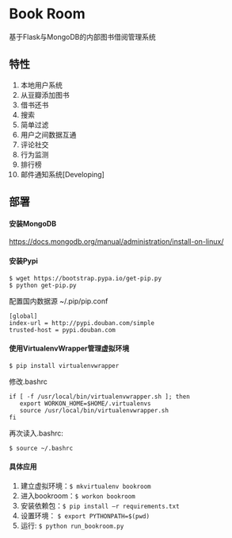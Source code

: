 Book Room
=========
基于Flask与MongoDB的内部图书借阅管理系统

## 特性
1. 本地用户系统
2. 从豆瓣添加图书
3. 借书还书
4. 搜索
5. 简单过滤
6. 用户之间数据互通
7. 评论社交
8. 行为监测
9. 排行榜
10. 邮件通知系统[Developing]

## 部署

#### 安装MongoDB
https://docs.mongodb.org/manual/administration/install-on-linux/

#### 安装Pypi
```
$ wget https://bootstrap.pypa.io/get-pip.py
$ python get-pip.py
```

配置国内数据源 ~/.pip/pip.conf
```
[global]
index-url = http://pypi.douban.com/simple
trusted-host = pypi.douban.com
```
#### 使用VirtualenvWrapper管理虚拟环境
```
$ pip install virtualenvwrapper
```
修改.bashrc
```
if [ -f /usr/local/bin/virtualenvwrapper.sh ]; then
   export WORKON_HOME=$HOME/.virtualenvs
   source /usr/local/bin/virtualenvwrapper.sh
fi
```
再次读入.bashrc:
```
$ source ~/.bashrc
```

#### 具体应用
1. 建立虚拟环境：`$ mkvirtualenv bookroom`
2. 进入bookroom：`$ workon bookroom`
3. 安装依赖包：`$ pip install –r requirements.txt`
4. 设置环境： `$ export PYTHONPATH=$(pwd)`
5. 运行: `$ python run_bookroom.py`